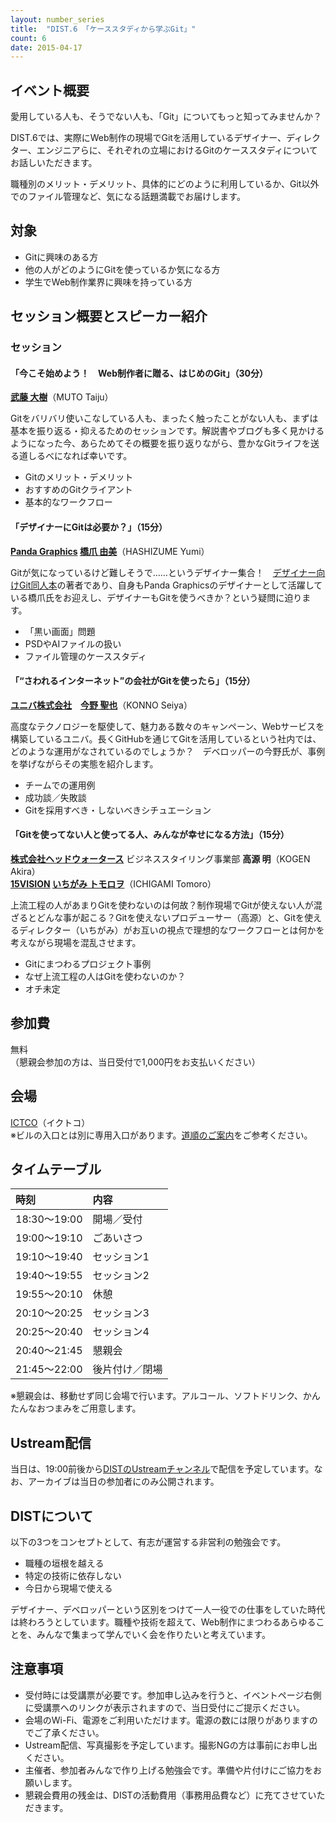 ```yaml
---
layout: number_series
title:  "DIST.6 「ケーススタディから学ぶGit」"
count: 6
date: 2015-04-17
---
```


## イベント概要

愛用している人も、そうでない人も、「Git」についてもっと知ってみませんか？

DIST.6では、実際にWeb制作の現場でGitを活用しているデザイナー、ディレクター、エンジニアらに、それぞれの立場におけるGitのケーススタディについてお話しいただきます。

職種別のメリット・デメリット、具体的にどのように利用しているか、Git以外でのファイル管理など、気になる話題満載でお届けします。

## 対象

* Gitに興味のある方
* 他の人がどのようにGitを使っているか気になる方
* 学生でWeb制作業界に興味を持っている方

## セッション概要とスピーカー紹介

### セッション

#### **「今こそ始めよう！　Web制作者に贈る、はじめのGit」（30分）**

**[武藤 大樹](http://tai2.net/)**（MUTO Taiju）

Gitをバリバリ使いこなしている人も、まったく触ったことがない人も、まずは基本を振り返る・抑えるためのセッションです。解説書やブログも多く見かけるようになった今、あらためてその概要を振り返りながら、豊かなGitライフを送る道しるべになれば幸いです。

* Gitのメリット・デメリット
* おすすめのGitクライアント
* 基本的なワークフロー

#### **「デザイナーにGitは必要か？」（15分）**

**[Panda Graphics](http://panda-graphics.net/) [橋爪 由美](http://uni-q.net/)**（HASHIZUME Yumi）

Gitが気になっているけど難しそうで……というデザイナー集合！　[デザイナー向けGit同人本](http://blog.uni-q.net/entry/2014/08/06/194117)の著者であり、自身もPanda Graphicsのデザイナーとして活躍している橋爪氏をお迎えし、デザイナーもGitを使うべきか？という疑問に迫ります。

* 「黒い画面」問題
* PSDやAIファイルの扱い
* ファイル管理のケーススタディ

#### **「“さわれるインターネット”の会社がGitを使ったら」（15分）**

**[ユニバ株式会社](http://uniba.jp/)　[今野 聖也](https://twitter.com/nulltask)**（KONNO Seiya）

高度なテクノロジーを駆使して、魅力ある数々のキャンペーン、Webサービスを構築しているユニバ。長くGitHubを通じてGitを活用しているという社内では、どのような運用がなされているのでしょうか？　デベロッパーの今野氏が、事例を挙げながらその実態を紹介します。

* チームでの運用例
* 成功談／失敗談
* Gitを採用すべき・しないべきシチュエーション

#### **「Gitを使ってない人と使ってる人、みんなが幸せになる方法」（15分）**

**[株式会社ヘッドウォータース](http://www.headwaters.co.jp/)** ビジネススタイリング事業部 **高源 明**（KOGEN Akira）  
**[15VISION](http://15vision.jp/mobile/) [いちがみ トモロヲ](https://twitter.com/ichigami)**（ICHIGAMI Tomoro）

上流工程の人があまりGitを使わないのは何故？制作現場でGitが使えない人が混ざるとどんな事が起こる？Gitを使えないプロデューサー（高源）と、Gitを使えるディレクター（いちがみ）がお互いの視点で理想的なワークフローとは何かを考えながら現場を混乱させます。

* Gitにまつわるプロジェクト事例
* なぜ上流工程の人はGitを使わないのか？
* オチ未定

## 参加費

無料  
（懇親会参加の方は、当日受付で1,000円をお支払いください）

## 会場

[ICTCO](http://ictco.jp/)（イクトコ）  
※ビルの入口とは別に専用入口があります。[道順のご案内](http://ceroan.jp/ictco/map.jpg)をご参考ください。

## タイムテーブル

| 時刻         | 内容 |
|:-------------|:-----|
| 18:30～19:00 | 開場／受付 |
| 19:00～19:10 | ごあいさつ |
| 19:10～19:40 | セッション1 |
| 19:40～19:55 | セッション2 |
| 19:55～20:10 | 休憩 |
| 20:10～20:25 | セッション3 |
| 20:25～20:40 | セッション4 |
| 20:40～21:45 | 懇親会 |
| 21:45～22:00 | 後片付け／閉場 |

※懇親会は、移動せず同じ会場で行います。アルコール、ソフトドリンク、かんたんなおつまみをご用意します。

## Ustream配信

当日は、19:00前後から[DISTのUstreamチャンネル](http://www.ustream.tv/channel/dist-live)で配信を予定しています。なお、アーカイブは当日の参加者にのみ公開されます。

## DISTについて

以下の3つをコンセプトとして、有志が運営する非営利の勉強会です。

* 職種の垣根を越える
* 特定の技術に依存しない
* 今日から現場で使える

デザイナー、デベロッパーという区別をつけて一人一役での仕事をしていた時代は終わろうとしています。職種や技術を超えて、Web制作にまつわるあらゆることを、みんなで集まって学んでいく会を作りたいと考えています。

## 注意事項

* 受付時には受講票が必要です。参加申し込みを行うと、イベントページ右側に受講票へのリンクが表示されますので、当日受付にご提示ください。
* 会場のWi-Fi、電源をご利用いただけます。電源の数には限りがありますのでご了承ください。
* Ustream配信、写真撮影を予定しています。撮影NGの方は事前にお申し出ください。
* 主催者、参加者みんなで作り上げる勉強会です。準備や片付けにご協力をお願いします。
* 懇親会費用の残金は、DISTの活動費用（事務用品費など）に充てさせていただきます。